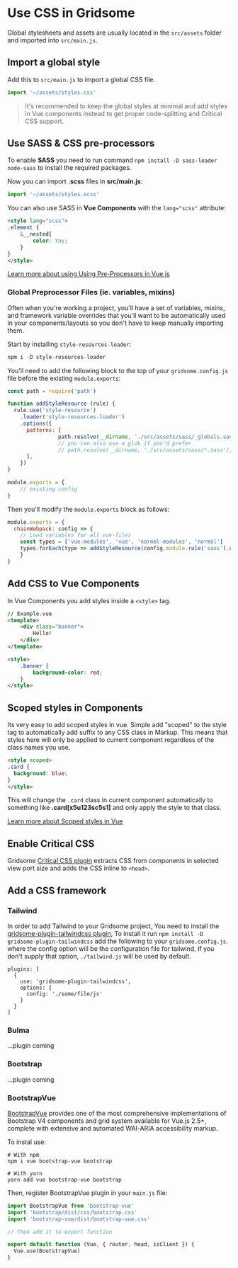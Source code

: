 # Use CSS in Gridsome
Global stylesheets and assets are usually located in the `src/assets` folder and imported into `src/main.js`.

## Import a global style
Add this to `src/main.js` to import a global CSS file.

```js
import '~/assets/styles.css'
```

> It's recommended to keep the global styles at minimal and add styles in Vue components instead to get proper code-splitting and Critical CSS support.


## Use SASS & CSS pre-processors
To enable **SASS** you need to run command `npm install -D sass-loader node-sass` to install the required packages.

Now you can import **.scss** files in **src/main.js**:

```js
import '~/assets/styles.scss'
```

You can also use SASS in **Vue Components** with the `lang="scss"` attribute:
```html
<style lang="scss">
.element {
	&__nested{
		color: Yay;
	}
}
</style>
```

[Learn more about using Using Pre-Processors in Vue.js](https://vue-loader.vuejs.org/guide/pre-processors.html)

### Global Preprocessor Files (ie. variables, mixins)
Often when you're working a project, you'll have a set of variables, mixins, and framework variable overrides that you'll want to be automatically used in your components/layouts so you don't have to keep manually importing them.

Start by installing `style-resources-loader`:

```js
npm i -D style-resources-loader
```

You'll need to add the following block to the top of your `gridsome.config.js` file before the existing `module.exports`:

```js
const path = require('path')

function addStyleResource (rule) {
  rule.use('style-resource')
    .loader('style-resources-loader')
    .options({
      patterns: [
				path.resolve(__dirname, './src/assets/sass/_globals.sass'),
				// you can also use a glob if you'd prefer
				// path.resolve(__dirname, './src/assets/sass/*.sass'),
      ],
    })
}

module.exports = {
	// existing config
}
```

Then you'll modify the `module.exports` block as follows:

```js
module.exports = {
  chainWebpack: config => {
    // Load variables for all vue-files
    const types = ['vue-modules', 'vue', 'normal-modules', 'normal']
    types.forEach(type => addStyleResource(config.module.rule('sass').oneOf(type)))
	}
}
```

## Add CSS to Vue Components
In Vue Components you add styles inside a `<style>` tag.

```html
// Example.vue
<template>
	<div class="banner">
		Hello!
	</div>
</template>

<style>
	.banner {
		background-color: red;
	}
</style>
```

## Scoped styles in Components

Its very easy to add scoped styles in vue. Simple add "scoped" to the style tag to automatically add suffix to any CSS class in Markup. This means that styles here will only be applied to current component regardless of the class names you use.

```html
<style scoped>
.card {
  background: blue;
}
</style>
```

This will change the `.card` class in current component automatically to something like **.card[x5u123sc5s1]** and only apply the style to that class.

[Learn more about Scoped styles in Vue](https://vue-loader.vuejs.org/guide/scoped-css.html)

## Enable Critical CSS

Gridsome [Critical CSS plugin](/plugins/plugin-critical-css) extracts CSS from components in selected view port size and adds the CSS inline to `<head>`.


## Add a CSS framework

### Tailwind
In order to add Tailwind to your Gridsome project, You need to install the [gridsome-plugin-tailwindcss plugin](https://www.npmjs.com/package/gridsome-plugin-tailwindcss), To install it run `npm install -D gridsome-plugin-tailwindcss` add the following to your `gridsome.config.js`. where the config option will be the configuration file for tailwind, If you don't supply that option, `./tailwind.js` will be used by default.

```
plugins: [
  {
    use: 'gridsome-plugin-tailwindcss',
    options: {
      config: './some/file/js'
    }
  }
]
```

### Bulma
...plugin coming


### Bootstrap
...plugin coming

### BootstrapVue
[BootstrapVue](https://bootstrap-vue.js.org/) provides one of the most comprehensive implementations of Bootstrap V4 components and grid system available for Vue.js 2.5+, complete with extensive and automated WAI-ARIA accessibility markup.

To instal use:

```
# With npm
npm i vue bootstrap-vue bootstrap

# With yarn
yarn add vue bootstrap-vue bootstrap
```

Then, register BootstrapVue plugin in your `main.js` file:

```js
import BootstrapVue from 'bootstrap-vue'
import 'bootstrap/dist/css/bootstrap.css'
import 'bootstrap-vue/dist/bootstrap-vue.css'

// Then add it to export function

export default function (Vue, { router, head, isClient }) {
  Vue.use(BootstrapVue)
}
```
